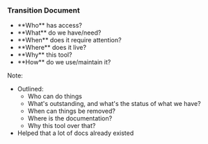 ### Transition Document

* <!-- .element: class="fragment" --> **Who** has access?
* <!-- .element: class="fragment" --> **What** do we have/need?
* <!-- .element: class="fragment" --> **When** does it require attention?
* <!-- .element: class="fragment" --> **Where** does it live?
* <!-- .element: class="fragment" --> **Why** this tool?
* <!-- .element: class="fragment" --> **How** do we use/maintain it?

Note:

* Outlined:
    - Who can do things
    - What's outstanding, and what's the status of what we have?
    - When can things be removed?
    - Where is the documentation?
    - Why this tool over that?
* Helped that a lot of docs already existed
